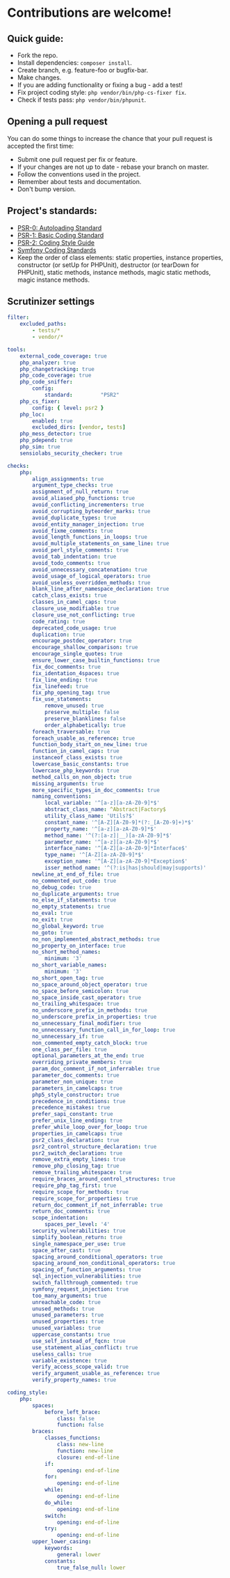 # Contributions are welcome!

## Quick guide:

 * Fork the repo.
 * Install dependencies: `composer install`.
 * Create branch, e.g. feature-foo or bugfix-bar.
 * Make changes.
 * If you are adding functionality or fixing a bug - add a test!
 * Fix project coding style: `php vendor/bin/php-cs-fixer fix`.
 * Check if tests pass: `php vendor/bin/phpunit`.

## Opening a pull request

You can do some things to increase the chance that your pull request is accepted the first time:

 * Submit one pull request per fix or feature.
 * If your changes are not up to date - rebase your branch on master.
 * Follow the conventions used in the project.
 * Remember about tests and documentation.
 * Don't bump version.

## Project's standards:

 * [PSR-0: Autoloading Standard](https://github.com/php-fig/fig-standards/blob/master/accepted/PSR-0.md)
 * [PSR-1: Basic Coding Standard](https://github.com/php-fig/fig-standards/blob/master/accepted/PSR-1-basic-coding-standard.md)
 * [PSR-2: Coding Style Guide](https://github.com/php-fig/fig-standards/blob/master/accepted/PSR-2-coding-style-guide.md)
 * [Symfony Coding Standards](http://symfony.com/doc/current/contributing/code/standards.html)
 * Keep the order of class elements: static properties, instance properties, constructor (or setUp for PHPUnit), destructor (or tearDown for PHPUnit), static methods, instance methods, magic static methods, magic instance methods.
 
 ## Scrutinizer settings
 
 ```yml
 filter:
     excluded_paths:
         - tests/*
         - vendor/*
 
 tools:
     external_code_coverage: true
     php_analyzer: true
     php_changetracking: true
     php_code_coverage: true
     php_code_sniffer:
         config:
             standard:         "PSR2"
     php_cs_fixer:
         config: { level: psr2 }
     php_loc:
         enabled: true
         excluded_dirs: [vendor, tests]
     php_mess_detector: true
     php_pdepend: true
     php_sim: true
     sensiolabs_security_checker: true
 
 checks:
     php:
         align_assignments: true
         argument_type_checks: true
         assignment_of_null_return: true
         avoid_aliased_php_functions: true
         avoid_conflicting_incrementers: true
         avoid_corrupting_byteorder_marks: true
         avoid_duplicate_types: true
         avoid_entity_manager_injection: true
         avoid_fixme_comments: true
         avoid_length_functions_in_loops: true
         avoid_multiple_statements_on_same_line: true
         avoid_perl_style_comments: true
         avoid_tab_indentation: true
         avoid_todo_comments: true
         avoid_unnecessary_concatenation: true
         avoid_usage_of_logical_operators: true
         avoid_useless_overridden_methods: true
         blank_line_after_namespace_declaration: true
         catch_class_exists: true
         classes_in_camel_caps: true
         closure_use_modifiable: true
         closure_use_not_conflicting: true
         code_rating: true
         deprecated_code_usage: true
         duplication: true
         encourage_postdec_operator: true
         encourage_shallow_comparison: true
         encourage_single_quotes: true
         ensure_lower_case_builtin_functions: true
         fix_doc_comments: true
         fix_identation_4spaces: true
         fix_line_ending: true
         fix_linefeed: true
         fix_php_opening_tag: true
         fix_use_statements:
             remove_unused: true
             preserve_multiple: false
             preserve_blanklines: false
             order_alphabetically: true
         foreach_traversable: true
         foreach_usable_as_reference: true
         function_body_start_on_new_line: true
         function_in_camel_caps: true
         instanceof_class_exists: true
         lowercase_basic_constants: true
         lowercase_php_keywords: true
         method_calls_on_non_object: true
         missing_arguments: true
         more_specific_types_in_doc_comments: true
         naming_conventions:
             local_variable: '^[a-z][a-zA-Z0-9]*$'
             abstract_class_name: ^Abstract|Factory$
             utility_class_name: 'Utils?$'
             constant_name: '^[A-Z][A-Z0-9]*(?:_[A-Z0-9]+)*$'
             property_name: '^[a-z][a-zA-Z0-9]*$'
             method_name: '^(?:[a-z]|__)[a-zA-Z0-9]*$'
             parameter_name: '^[a-z][a-zA-Z0-9]*$'
             interface_name: '^[A-Z][a-zA-Z0-9]*Interface$'
             type_name: '^[A-Z][a-zA-Z0-9]*$'
             exception_name: '^[A-Z][a-zA-Z0-9]*Exception$'
             isser_method_name: '^(?:is|has|should|may|supports)'
         newline_at_end_of_file: true
         no_commented_out_code: true
         no_debug_code: true
         no_duplicate_arguments: true
         no_else_if_statements: true
         no_empty_statements: true
         no_eval: true
         no_exit: true
         no_global_keyword: true
         no_goto: true
         no_non_implemented_abstract_methods: true
         no_property_on_interface: true
         no_short_method_names:
             minimum: '3'
         no_short_variable_names:
             minimum: '3'
         no_short_open_tag: true
         no_space_around_object_operator: true
         no_space_before_semicolon: true
         no_space_inside_cast_operator: true
         no_trailing_whitespace: true
         no_underscore_prefix_in_methods: true
         no_underscore_prefix_in_properties: true
         no_unnecessary_final_modifier: true
         no_unnecessary_function_call_in_for_loop: true
         no_unnecessary_if: true
         non_commented_empty_catch_block: true
         one_class_per_file: true
         optional_parameters_at_the_end: true
         overriding_private_members: true
         param_doc_comment_if_not_inferrable: true
         parameter_doc_comments: true
         parameter_non_unique: true
         parameters_in_camelcaps: true
         php5_style_constructor: true
         precedence_in_conditions: true
         precedence_mistakes: true
         prefer_sapi_constant: true
         prefer_unix_line_ending: true
         prefer_while_loop_over_for_loop: true
         properties_in_camelcaps: true
         psr2_class_declaration: true
         psr2_control_structure_declaration: true
         psr2_switch_declaration: true
         remove_extra_empty_lines: true
         remove_php_closing_tag: true
         remove_trailing_whitespace: true
         require_braces_around_control_structures: true
         require_php_tag_first: true
         require_scope_for_methods: true
         require_scope_for_properties: true
         return_doc_comment_if_not_inferrable: true
         return_doc_comments: true
         scope_indentation:
             spaces_per_level: '4'
         security_vulnerabilities: true
         simplify_boolean_return: true
         single_namespace_per_use: true
         space_after_cast: true
         spacing_around_conditional_operators: true
         spacing_around_non_conditional_operators: true
         spacing_of_function_arguments: true
         sql_injection_vulnerabilities: true
         switch_fallthrough_commented: true
         symfony_request_injection: true
         too_many_arguments: true
         unreachable_code: true
         unused_methods: true
         unused_parameters: true
         unused_properties: true
         unused_variables: true
         uppercase_constants: true
         use_self_instead_of_fqcn: true
         use_statement_alias_conflict: true
         useless_calls: true
         variable_existence: true
         verify_access_scope_valid: true
         verify_argument_usable_as_reference: true
         verify_property_names: true
 
 coding_style:
     php:
         spaces:
             before_left_brace:
                 class: false
                 function: false
         braces:
             classes_functions:
                 class: new-line
                 function: new-line
                 closure: end-of-line
             if:
                 opening: end-of-line
             for:
                 opening: end-of-line
             while:
                 opening: end-of-line
             do_while:
                 opening: end-of-line
             switch:
                 opening: end-of-line
             try:
                 opening: end-of-line
         upper_lower_casing:
             keywords:
                 general: lower
             constants:
                 true_false_null: lower
 ```
 
